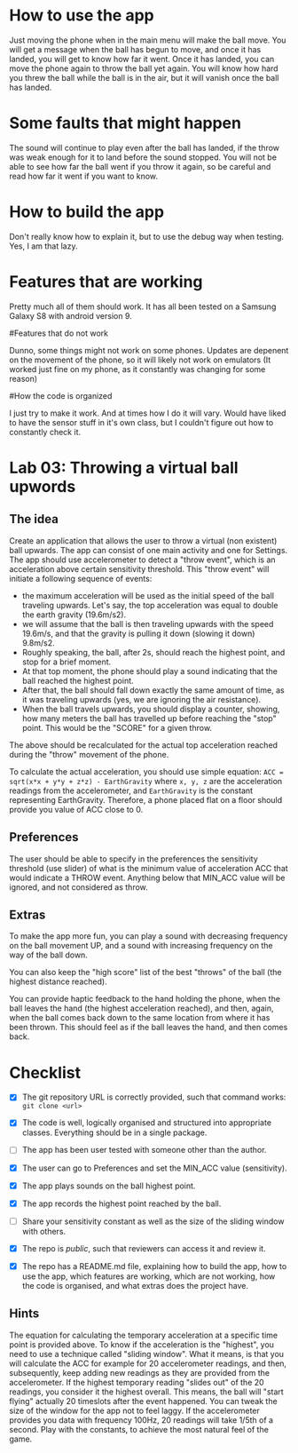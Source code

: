 # How to use the app

Just moving the phone when in the main menu will make the ball move.
You will get a message when the ball has begun to move, and once it has landed, you will get to know how far it went.
Once it has landed, you can move the phone again to throw the ball yet again.
You will know how hard you threw the ball while the ball is in the air, but it will vanish once the ball has landed.

# Some faults that might happen

The sound will continue to play even after the ball has landed, if the throw was weak enough for it to land before the sound stopped.
You will not be able to see how far the ball went if you throw it again, so be careful and read how far it went if you want to know.

# How to build the app

Don't really know how to explain it, but to use the debug way when testing. Yes, I am that lazy.

# Features that are working

Pretty much all of them should work. It has all been tested on a Samsung Galaxy S8 with android version 9.

#Features that do not work

Dunno, some things might not work on some phones.
Updates are depenent on the movement of the phone, so it will likely not work on emulators (It worked just fine on my phone, as it constantly was changing for some reason)

#How the code is organized

I just try to make it work. And at times how I do it will vary. Would have liked to have the sensor stuff in it's own class, but I couldn't figure out how to constantly check it.

# Lab 03: Throwing a virtual ball upwords 

## The idea

Create an application that allows the user to throw a virtual (non existent) ball upwards. The app can consist of one main activity and one for Settings. The app should use accelerometer to detect a "throw event", which is an acceleration above certain sensitivity threshold. This "throw event" will initiate a following sequence of events:

   * the maximum acceleration will be used as the initial speed of the ball traveling upwards. Let's say, the top acceleration was equal to double the earth gravity (19.6m/s2).
   * we will assume that the ball is then traveling upwards with the speed 19.6m/s, and that the gravity is pulling it down (slowing it down) 9.8m/s2. 
   * Roughly speaking, the ball, after 2s, should reach the highest point, and stop for a brief moment. 
   * At that top moment, the phone should play a sound indicating that the ball reached the highest point.
   * After that, the ball should fall down exactly the same amount of time, as it was traveling upwards (yes, we are ignoring the air resistance).
   * When the ball travels upwards, you should display a counter, showing, how many meters the ball has travelled up before reaching the "stop" point. This would be the "SCORE" for a given throw. 

The above should be recalculated for the actual top acceleration reached during the "throw" movement of the phone.

To calculate the actual acceleration, you should use simple equation: `ACC = sqrt(x*x + y*y + z*z) - EarthGravity` where `x, y, z` are the acceleration readings from the accelerometer, and `EarthGravity` is the constant representing EarthGravity.  Therefore, a phone placed flat on a floor should provide you value of ACC close to 0.


## Preferences

The user should be able to specify in the preferences the sensitivity threshold (use slider) of what is the minimum value of acceleration ACC that would indicate a THROW event.  Anything below that MIN_ACC value will be ignored, and not considered as throw.


## Extras

To make the app more fun, you can play a sound with decreasing frequency on the ball movement UP, and a sound with increasing frequency on the way of the ball down.

You can also keep the "high score" list of the best "throws" of the ball (the highest distance reached). 

You can provide haptic feedback to the hand holding the phone, when the ball leaves the hand (the highest acceleration reached), and then, again, when the ball comes back down to the same location from where it has been thrown. This should feel as if the ball leaves the hand, and then comes back.



# Checklist

* [x] The git repository URL is correctly provided, such that command works: `git clone <url> `
* [x] The code is well, logically organised and structured into appropriate classes. Everything should be in a single package.
* [ ] The app has been user tested with someone other than the author.
* [x] The user can go to Preferences and set the MIN_ACC value (sensitivity).
* [x] The app plays sounds on the ball highest point.
* [x] The app records the highest point reached by the ball.
* [ ] Share your sensitivity constant as well as the size of the sliding window with others.
* [x] The repo is *public*, such that reviewers can access it and review it.
* [x] The repo has a README.md file, explaining how to build the app, how to use the app, which features are working, which are not working, how the code is organised, and what extras does the project have.


## Hints

The equation for calculating the temporary acceleration at a specific time point is provided above. To know if the acceleration is the "highest", you need to use a technique called "sliding window". What it means, is that you will calculate the ACC for example for 20 accelerometer readings, and then, subsequently, keep adding new readings as they are provided from the accelerometer. If the highest temporary reading "slides out" of the 20 readings, you consider it the highest overall. This means, the ball will "start flying" actually 20 timeslots after the event happened. You can tweak the size of the window for the app not to feel laggy. If the accelerometer provides you data with frequency 100Hz, 20 readings will take 1/5th of a second. Play with the constants, to achieve the most natural feel of the game.

